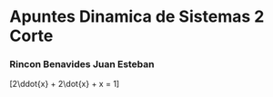 # Apuntes Dinamica de Sistemas 2 Corte 
### Rincon Benavides Juan Esteban 
\[2\ddot{x} + 2\dot{x} + x = 1\]
